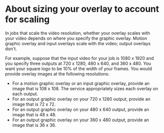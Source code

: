# About sizing your overlay to account for scaling<a name="about-overlay-scaling"></a>

In jobs that scale the video resolution, whether your overlay scales with your video depends on where you specify the graphic overlay\. Motion graphic overlay and input overlays scale with the video; output overlays don't\.

For example, suppose that the input video for your job is 1080 x 1920 and you specify three outputs at 720 x 1280, 480 x 640, and 360 x 480\. You want your square logo to be 10% of the width of your frames\. You would provide overlay images at the following resolutions:
+ For a motion graphic overlay or an input graphic overlay, provide an image that is 108 x 108\. The service appropriately sizes each overlay on each output\.
+ For an output graphic overlay on your 720 x 1280 output, provide an image that is 72 x 72\.
+ For an output graphic overlay on your 480 x 640 output, provide an image that is 48 x 48\.
+ For an output graphic overlay on your 360 x 480 output, provide an image that is 36 x 36\.